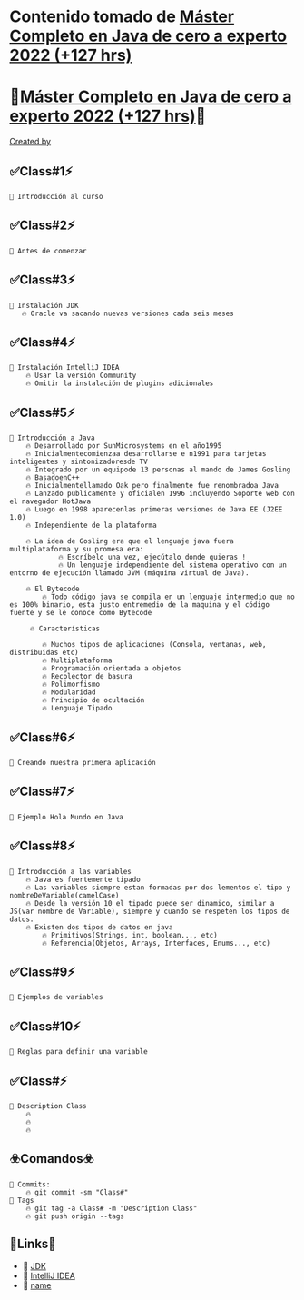 # Contenido tomado de  [Máster Completo en Java de cero a experto 2022 (+127 hrs)](udemy.com/course/master-completo-java-de-cero-a-experto/)
# 🚨<a href="https://refactoring.guru/design-patterns" target="_blank">Máster Completo en Java de cero a experto 2022 (+127 hrs)</a>🚨
[Created by](https://www.udemy.com/course/programacion-reactiva-con-spring-webflux-reactor/#instructor-1)
## ✅Class#1⚡️
```
📢 Introducción al curso
```
## ✅Class#2⚡️
```
📢 Antes de comenzar
```
## ✅Class#3⚡️
```
📢 Instalación JDK
   🔥 Oracle va sacando nuevas versiones cada seis meses
```
## ✅Class#4⚡️
```
📢 Instalación IntelliJ IDEA
    🔥 Usar la versión Community
    🔥 Omitir la instalación de plugins adicionales
```

## ✅Class#5⚡️
```
📢 Introducción a Java
    🔥 Desarrollado por SunMicrosystems en el año1995 
    🔥 Inicialmentecomienzaa desarrollarse e n1991 para tarjetas inteligentes y sintonizadoresde TV 
    🔥 Integrado por un equipode 13 personas al mando de James Gosling 
    🔥 BasadoenC++ 
    🔥 Inicialmentellamado Oak pero finalmente fue renombradoa Java 
    🔥 Lanzado públicamente y oficialen 1996 incluyendo Soporte web con el navegador HotJava  
    🔥 Luego en 1998 aparecenlas primeras versiones de Java EE (J2EE 1.0)
    🔥 Independiente de la plataforma
    
    🔥 La idea de Gosling era que el lenguaje java fuera multiplataforma y su promesa era:
            🔥 Escríbelo una vez, ejecútalo donde quieras !
            🔥 Un lenguaje independiente del sistema operativo con un entorno de ejecución llamado JVM (máquina virtual de Java).
    
    🔥 El Bytecode
        🔥 Todo código java se compila en un lenguaje intermedio que no es 100% binario, esta justo entremedio de la maquina y el código fuente y se le conoce como Bytecode

     🔥 Características

        🔥 Muchos tipos de aplicaciones (Consola, ventanas, web, distribuidas etc)
        🔥 Multiplataforma
        🔥 Programación orientada a objetos
        🔥 Recolector de basura
        🔥 Polimorfismo
        🔥 Modularidad
        🔥 Principio de ocultación
        🔥 Lenguaje Tipado
```

## ✅Class#6⚡️
```
📢 Creando nuestra primera aplicación
```

## ✅Class#7⚡️
```
📢 Ejemplo Hola Mundo en Java
```

## ✅Class#8⚡️
```
📢 Introducción a las variables
    🔥 Java es fuertemente tipado
    🔥 Las variables siempre estan formadas por dos lementos el tipo y nombreDeVariable(camelCase)
    🔥 Desde la versión 10 el tipado puede ser dinamico, similar a JS(var nombre de Variable), siempre y cuando se respeten los tipos de datos.
    🔥 Existen dos tipos de datos en java
        🔥 Primitivos(Strings, int, boolean..., etc)
        🔥 Referencia(Objetos, Arrays, Interfaces, Enums..., etc)
```

## ✅Class#9⚡️
```
📢 Ejemplos de variables
```

## ✅Class#10⚡️
```
📢 Reglas para definir una variable
```

## ✅Class#⚡️
```
📢 Description Class
    🔥
    🔥
    🔥
```

## ☣️Comandos☣️
```
📢 Commits:
    🔥 git commit -sm "Class#"
📢 Tags
    🔥 git tag -a Class# -m "Description Class"
    🔥 git push origin --tags
```
## 🚧Links📌
* 📄 [JDK](https://www.oracle.com/java/)
* 📄 [IntelliJ IDEA](https://www.jetbrains.com/)
* 📄 [name](url)
